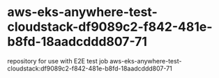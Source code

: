 # aws-eks-anywhere-test-cloudstack-df9089c2-f842-481e-b8fd-18aadcddd807-71
repository for use with E2E test job aws-eks-anywhere-test-cloudstack:df9089c2-f842-481e-b8fd-18aadcddd807-71
